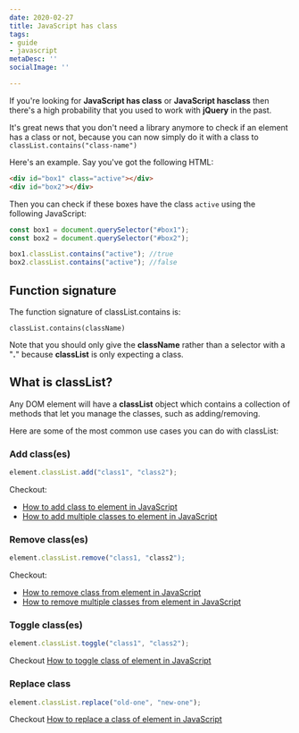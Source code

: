 ```yaml
---
date: 2020-02-27
title: JavaScript has class
tags:
- guide
- javascript
metaDesc: ''
socialImage: ''

---
```

If you're looking for **JavaScript has class** or **JavaScript hasclass** then there's a high probability that you used to work with **jQuery** in the past.  

It's great news that you don't need a library anymore to check if an element has a class or not, because you can now simply do it with a class to `classList.contains("class-name")`

Here's an example. Say you've got the following HTML:

```html
<div id="box1" class="active"></div>
<div id="box2"></div>
```

Then you can check if these boxes have the class `active` using the following JavaScript: 

```javascript
const box1 = document.querySelector("#box1");
const box2 = document.querySelector("#box2");

box1.classList.contains("active"); //true
box2.classList.contains("active"); //false
```

## Function signature

The function signature of classList.contains is:  

`classList.contains(className)`

Note that you should only give the **className** rather than a selector with a "**.**" because **classList** is only expecting a class.

## What is classList?

Any DOM element will have a **classList** object which contains a collection of methods that let you manage the classes, such as adding/removing.  

Here are some of the most common use cases you can do with classList:  

### Add class(es)

```javascript
element.classList.add("class1", "class2");
```

Checkout:

* [How to add class to element in JavaScript](https://codetogo.io/how-to-add-class-to-element-in-javascript/ "How to add class to element in JavaScript")
* [How to add multiple classes to element in JavaScript](https://codetogo.io/how-to-add-multiple-classes-to-element-in-javascript/ "How to add multiple classes to element in JavaScript")

### Remove class(es)

```javascript
element.classList.remove("class1, "class2");
```

Checkout:

* [How to remove class from element in JavaScript](https://codetogo.io/how-to-remove-class-from-element-in-javascript/ "How to remove class from element in JavaScript")
* [How to remove multiple classes from element in JavaScript](https://codetogo.io/how-to-remove-multiple-classes-from-element-in-javascript/ "How to remove multiple classes from element in JavaScript")

### Toggle class(es)

```javascript
element.classList.toggle("class1", "class2");
```

Checkout [How to toggle class of element in JavaScript](https://codetogo.io/how-to-toggle-class-of-element-in-javascript/ "How to toggle class of element")

### Replace class

```javascript
element.classList.replace("old-one", "new-one");
```

Checkout [How to replace a class of element in JavaScript](https://codetogo.io/how-to-replace-a-class-of-element-in-javascript/ "How to replace a class of element in JavaScript")